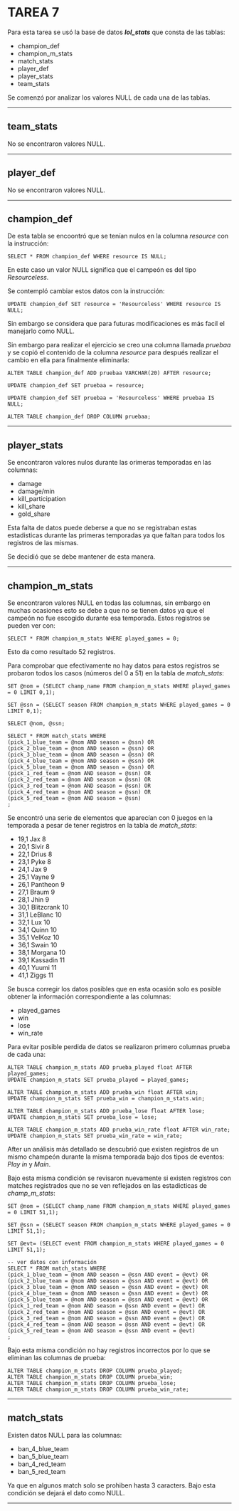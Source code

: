 # TAREA 7

Para esta tarea se usó la base de datos ***lol_stats*** que consta de las tablas:
- champion_def
- champion_m_stats
- match_stats 
- player_def
- player_stats
- team_stats

Se comenzó por analizar los valores NULL de cada una de las tablas.

---

## team_stats
No se encontraron valores NULL.

---

## player_def
No se encontraron valores NULL.

----
 
## champion_def
 De esta tabla se encoontró que se tenían nulos en la columna _resource_ con la instrucción:

    SELECT * FROM champion_def WHERE resource IS NULL;

En este caso un valor NULL significa que el campeón es del tipo _Resourceless_.

Se contempló cambiar estos datos con la instrucción:

    UPDATE champion_def SET resource = 'Resourceless' WHERE resource IS NULL;

Sin embargo se considera que para futuras modificaciones es más facil el manejarlo como NULL.

Sin embargo para realizar el ejercicio se creo una columna llamada _pruebaa_ y se copió el contenido de la columna _resource_ para después realizar el cambio en ella para finalmente eliminarla:

    ALTER TABLE champion_def ADD pruebaa VARCHAR(20) AFTER resource;

    UPDATE champion_def SET pruebaa = resource;

    UPDATE champion_def SET pruebaa = 'Resourceless' WHERE pruebaa IS NULL;

    ALTER TABLE champion_def DROP COLUMN pruebaa;

---

## player_stats
Se encontraron valores nulos durante las orimeras temporadas en las columnas:
- damage
- damage/min
- kill_participation
- kill_share
- gold_share

Esta falta de datos puede deberse a que no se registraban estas estadisticas durante las primeras temporadas ya que faltan para todos los registros de las mismas.

Se decidió que se debe mantener de esta manera.

------------

## champion_m_stats
Se encontraron valores NULL en todas las columnas, sin embargo en muchas ocasiones esto se debe a que no se tienen datos ya que el campeón no fue escogido durante esa temporada. Estos registros se pueden ver con:

    SELECT * FROM champion_m_stats WHERE played_games = 0;


Esto da como resultado 52 registros.

Para comprobar que efectivamente no hay datos para estos registros se probaron todos los casos (números del 0 a 51) en la tabla de *match_stats*:

    SET @nom = (SELECT champ_name FROM champion_m_stats WHERE played_games = 0 LIMIT 0,1);

    SET @ssn = (SELECT season FROM champion_m_stats WHERE played_games = 0 LIMIT 0,1);

    SELECT @nom, @ssn;

    SELECT * FROM match_stats WHERE 
    (pick_1_blue_team = @nom AND season = @ssn) OR 
    (pick_2_blue_team = @nom AND season = @ssn) OR
    (pick_3_blue_team = @nom AND season = @ssn) OR
    (pick_4_blue_team = @nom AND season = @ssn) OR
    (pick_5_blue_team = @nom AND season = @ssn) OR
    (pick_1_red_team = @nom AND season = @ssn) OR
    (pick_2_red_team = @nom AND season = @ssn) OR
    (pick_3_red_team = @nom AND season = @ssn) OR
    (pick_4_red_team = @nom AND season = @ssn) OR
    (pick_5_red_team = @nom AND season = @ssn)
    ;

Se encontró una serie de elementos que aparecían con 0 juegos en la temporada a pesar de tener registros en la tabla de *match_stats*:

- 19,1 Jax 8
- 20,1 Sivir 8
- 22,1 Drius 8
- 23,1 Pyke 8
- 24,1 Jax 9
- 25,1 Vayne 9
- 26,1 Pantheon 9
- 27,1 Braum 9
- 28,1 Jhin 9
- 30,1 Blitzcrank 10
- 31,1 LeBlanc 10
- 32,1 Lux 10
- 34,1 Quinn 10
- 35,1 VelKoz 10
- 36,1 Swain 10
- 38,1 Morgana 10
- 39,1 Kassadin 11
- 40,1 Yuumi 11
- 41,1 Ziggs 11

Se busca corregir los datos posibles que en esta ocasión solo es posible obtener la información correspondiente a las columnas:
- played_games
- win
- lose
- win_rate

Para evitar posible perdida de datos se realizaron primero columnas prueba de cada una:

    ALTER TABLE champion_m_stats ADD prueba_played float AFTER played_games;
    UPDATE champion_m_stats SET prueba_played = played_games;

    ALTER TABLE champion_m_stats ADD prueba_win float AFTER win;
    UPDATE champion_m_stats SET prueba_win = champion_m_stats.win;

    ALTER TABLE champion_m_stats ADD prueba_lose float AFTER lose;
    UPDATE champion_m_stats SET prueba_lose = lose;

    ALTER TABLE champion_m_stats ADD prueba_win_rate float AFTER win_rate;
    UPDATE champion_m_stats SET prueba_win_rate = win_rate;

After un análisis más detallado se descubrió que existen registros de un mismo champeón durante la misma temporada bajo dos tipos de eventos: _Play in_ y _Main_. 

Bajo esta misma condición se revisaron nuevamente si existen registros con matches registrados que no se ven reflejados en las estadicticas de *champ_m_stats*:

    SET @nom = (SELECT champ_name FROM champion_m_stats WHERE played_games = 0 LIMIT 51,1);

    SET @ssn = (SELECT season FROM champion_m_stats WHERE played_games = 0 LIMIT 51,1);

    SET @evt= (SELECT event FROM champion_m_stats WHERE played_games = 0 LIMIT 51,1);

    -- ver datos con información
    SELECT * FROM match_stats WHERE 
    (pick_1_blue_team = @nom AND season = @ssn AND event = @evt) OR 
    (pick_2_blue_team = @nom AND season = @ssn AND event = @evt) OR
    (pick_3_blue_team = @nom AND season = @ssn AND event = @evt) OR
    (pick_4_blue_team = @nom AND season = @ssn AND event = @evt) OR
    (pick_5_blue_team = @nom AND season = @ssn AND event = @evt) OR
    (pick_1_red_team = @nom AND season = @ssn AND event = @evt) OR
    (pick_2_red_team = @nom AND season = @ssn AND event = @evt) OR
    (pick_3_red_team = @nom AND season = @ssn AND event = @evt) OR
    (pick_4_red_team = @nom AND season = @ssn AND event = @evt) OR
    (pick_5_red_team = @nom AND season = @ssn AND event = @evt)
    ;

Bajo esta misma condición no hay registros incorrectos por lo que se eliminan las columnas de prueba:

    ALTER TABLE champion_m_stats DROP COLUMN prueba_played;
    ALTER TABLE champion_m_stats DROP COLUMN prueba_win;
    ALTER TABLE champion_m_stats DROP COLUMN prueba_lose;
    ALTER TABLE champion_m_stats DROP COLUMN prueba_win_rate;

---

## match_stats
Existen datos NULL para las columnas:
- ban_4_blue_team
- ban_5_blue_team
- ban_4_red_team
- ban_5_red_team

Ya que en algunos match solo se prohiben hasta 3 caracters. Bajo esta condición se dejará el dato como NULL.

---